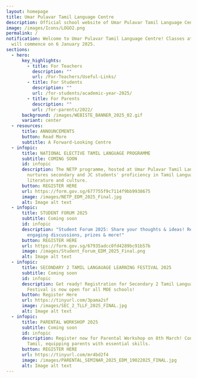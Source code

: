 ```yaml
---
layout: homepage
title: Umar Pulavar Tamil Language Centre
description: Official school website of Umar Pulavar Tamil Language Centre.
image: /images/Icons/LOGO2.png
permalink: /
notification: Welcome to Umar Pulavar Tamil Language Centre! Classes at UPTLC
  will commence on 6 January 2025.
sections:
  - hero:
      key_highlights:
        - title: For Teachers
          description: ""
          url: /For-Teachers/Useful-Links/
        - title: For Students
          description: ""
          url: /for-students/academic-year-2025/
        - title: For Parents
          description: ""
          url: /for-parents/2022/
      background: /images/WEBISTE_BANNER_2025_02.gif
      variant: center
  - resources:
      title: ANNOUNCEMENTS
      button: Read More
      subtitle: A Forward-Looking Centre
  - infopic:
      title: NATIONAL ELECTIVE TAMIL LANGUAGE PROGRAMME
      subtitle: COMING SOON
      id: infopic
      description: The NETP programme, hosted at Umar Pulavar Tamil Language Centre,
        nurtures secondary and JC students' proficiency in Tamil Language,
        literature and culture.
      button: REGISTER HERE
      url: https://form.gov.sg/677755f9c7114f9bb9938675
      image: /images/NETP_EDM_2025_Final.jpg
      alt: Image alt text
  - infopic:
      title: STUDENT FORUM 2025
      subtitle: Coming soon
      id: infopic
      description: "Student Forum 2025: Share your thoughts & ideas! Register now for
        engaging discussions, prizes & more!"
      button: REGISTER HERE
      url: https://form.gov.sg/67935adcc0fd4289bc91b57b
      image: /images/Student_Forum_EDM_2025_Final.png
      alt: Image alt text
  - infopic:
      title: SECONDARY 2 TAMIL LANGAUAGE LEARNING FESTIVAL 2025
      subtitle: Coming soon
      id: infopic
      description: Get ready! Registration for Secondary 2 Tamil Language Learning
        Festival is now open for all MOE schools!
      button: Register Here
      url: https://tinyurl.com/3pama2sf
      image: /images/SEC_2_TLLF_2025_FINAL.jpg
      alt: Image alt text
  - infopic:
      title: PARENTAL WORKSHOP 2025
      subtitle: Coming soon
      id: infopic
      description: Register now for Parental Workshop on 8th March! Conducted in
        Tamil, equipping parents with essential skills.
      button: REGISTER HERE
      url: https://tinyurl.com/mr4bd2f4
      image: /images/PARENTAL_SEMINAR_2025_EDM_19022025_FINAL.jpg
      alt: Image alt text
---
```

